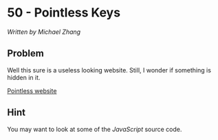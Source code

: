 # 50 - Pointless Keys

*Written by Michael Zhang*

## Problem

Well this sure is a useless looking website. Still, I wonder if something is hidden in it.

[Pointless website](http://www.easyctf.com/sites/pointless-keys/index.php)

## Hint

You may want to look at some of the *JavaScript* source code.